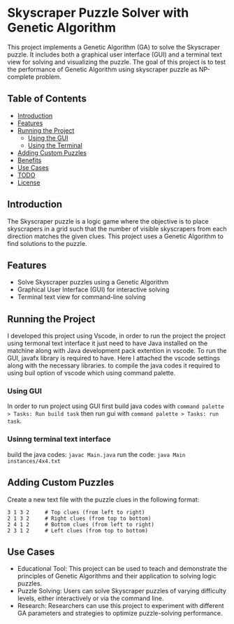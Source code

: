 # Skyscraper Puzzle Solver with Genetic Algorithm

This project implements a Genetic Algorithm (GA) to solve the Skyscraper puzzle. It includes both a graphical user interface (GUI) and a terminal text view for solving and visualizing the puzzle.
The goal of this project is to test the performance of Genetic Algorithm using skyscraper puzzle as NP-complete problem.

## Table of Contents

- [Introduction](#introduction)
- [Features](#features)
- [Running the Project](#running-the-project)
  - [Using the GUI](#using-the-gui)
  - [Using the Terminal](#using-the-terminal)
- [Adding Custom Puzzles](#adding-custom-puzzles)
- [Benefits](#benefits)
- [Use Cases](#use-cases)
- [TODO](#todo)
- [License](#license)

## Introduction

The Skyscraper puzzle is a logic game where the objective is to place skyscrapers in a grid such that the number of visible skyscrapers from each direction matches the given clues. This project uses a Genetic Algorithm to find solutions to the puzzle.

## Features

- Solve Skyscraper puzzles using a Genetic Algorithm
- Graphical User Interface (GUI) for interactive solving
- Terminal text view for command-line solving

## Running the Project
I developed this project using Vscode, in order to run the project the project using termonal text interface it just need to have Java installed on the matchine along with Java development pack extention in vscode. To run the GUI, javafx library is required to have. Here I attached the vscode settings along with the necessary libraries. to compile the java codes it required to using buil option of vscode which using command palette.

### Using GUI
In order to run project using GUI first build java codes with `command palette > Tasks: Run build task` then run gui with `command palette > Tasks: run task`.

### Usinng terminal text interface
build the java codes: `javac Main.java`
run the code: `java Main instances/4x4.txt`

## Adding Custom Puzzles
Create a new text file with the puzzle clues in the following format: <br>

```
3 1 3 2     # Top clues (from left to right)
2 1 3 2     # Right clues (from top to bottom)
2 4 1 2     # Bottom clues (from left to right)
2 3 1 2     # Left clues (from top to bottom)
```

## Use Cases
- Educational Tool: This project can be used to teach and demonstrate the principles of Genetic Algorithms and their application to solving logic puzzles.
- Puzzle Solving: Users can solve Skyscraper puzzles of varying difficulty levels, either interactively or via the command line.
- Research: Researchers can use this project to experiment with different GA parameters and strategies to optimize puzzle-solving performance.
